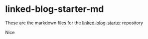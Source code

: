 # linked-blog-starter-md
These are the markdown files for the [linked-blog-starter](https://github.com/matthewwong525/linked-blog-starter) repository

Nice
